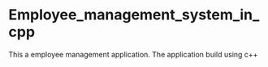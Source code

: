 # Employee_management_system_in_cpp

This a employee management application. The application build using c++
